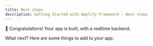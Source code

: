 ```yaml
---
title: Next steps
description: Getting Started with Amplify Framework - Next steps
---
```

🎉 Congratulations! Your app is built, with a realtime backend.

What next? Here are some things to add to your app:

<inline-fragment integration="android" src="~/start/getting-started/fragments/android/nextsteps.md"></inline-fragment>
<inline-fragment integration="angular" src="~/start/getting-started/fragments/angular/nextsteps.md"></inline-fragment>
<inline-fragment integration="ios" src="~/start/getting-started/fragments/ios/nextsteps.md"></inline-fragment>
<inline-fragment integration="js" src="~/start/getting-started/fragments/vanillajs/nextsteps.md"></inline-fragment>
<inline-fragment integration="vue" src="~/start/getting-started/fragments/vue/nextsteps.md"></inline-fragment>
<inline-fragment integration="angular" src="~/start/getting-started/fragments/angular/nextsteps.md"></inline-fragment>
<inline-fragment integration="react" src="~/start/getting-started/fragments/react/nextsteps.md"></inline-fragment>
<inline-fragment integration="react-native" src="~/start/getting-started/fragments/reactnative/nextsteps.md"></inline-fragment>
<inline-fragment integration="ionic" src="~/start/getting-started/fragments/ionic/nextsteps.md"></inline-fragment>